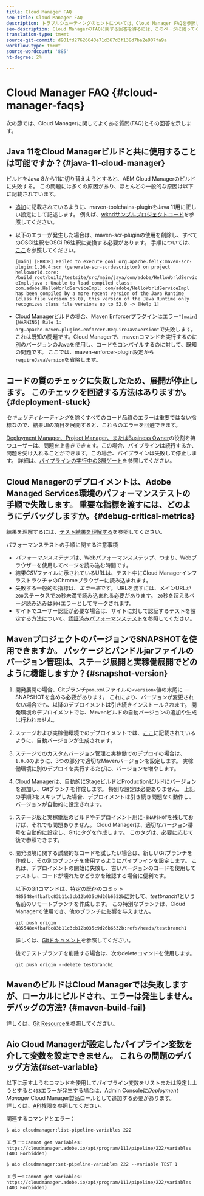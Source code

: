 ```yaml
---
title: Cloud Manager FAQ
seo-title: Cloud Manager FAQ
description: トラブルシューティングのヒントについては、Cloud Manager FAQを参照してください
seo-description: Cloud ManagerのFAQに関する回答を得るには、このページに従ってください
translation-type: tm+mt
source-git-commit: d901fd27626640e71d367d3f138d7ba2e907fa9a
workflow-type: tm+mt
source-wordcount: '885'
ht-degree: 2%

---
```



# Cloud Manager FAQ {#cloud-manager-faqs}

次の節では、Cloud Managerに関してよくある質問(FAQ)とその回答を示します。

## Java 11をCloud Managerビルドと共に使用することは可能ですか？{#java-11-cloud-manager}

ビルドをJava 8から11に切り替えようとすると、AEM Cloud Managerのビルドに失敗する。 この問題には多くの原因があり、ほとんどの一般的な原因は以下に記載されています。

* [追加](https://experienceleague.adobe.com/docs/experience-manager-cloud-manager/using/getting-started/create-application-project/using-the-wizard.html?lang=en#getting-started)に記載されているように、maven-toolchains-pluginをJava 11用に正しい設定にして記述します。  例えば、[wkndサンプルプロジェクトコード](https://github.com/adobe/aem-guides-wknd/commit/6cb5238cb6b932735dcf91b21b0d835ae3a7fe75)を参照してください。

* 以下のエラーが発生した場合は、maven-scr-pluginの使用を削除し、すべてのOSGi注釈をOSGi R6注釈に変換する必要があります。 手順については、[ここ](https://cqdump.wordpress.com/2019/01/03/from-scr-annotations-to-osgi-annotations/)を参照してください。

   `[main] [ERROR] Failed to execute goal org.apache.felix:maven-scr-plugin:1.26.4:scr (generate-scr-scrdescriptor) on project helloworld.core: /build_root/build/testsite/src/main/java/com/adobe/HelloWorldServiceImpl.java : Unable to load compiled class: com.adobe.HelloWorldServiceImpl: com/adobe/HelloWorldServiceImpl has been compiled by a more recent version of the Java Runtime (class file version 55.0), this version of the Java Runtime only recognizes class file versions up to 52.0 -> [Help 1]`

* Cloud Managerビルドの場合、Maven Enforcerプラグインはエラー`"[main] [WARNING] Rule 1: org.apache.maven.plugins.enforcer.RequireJavaVersion"`で失敗します。 これは既知の問題です。Cloud Managerで、mavenコマンドを実行するのに別のバージョンのJavaを使用し、コードをコンパイルするのに対して、既知の問題です。 ここでは、maven-enforcer-plugin設定から`requireJavaVersion`を省略します。

## コードの質のチェックに失敗したため、展開が停止します。 このチェックを回避する方法はありますか。{#deployment-stuck}

*セキュリティレーティング*&#x200B;を除くすべてのコード品質のエラーは重要ではない指標なので、結果UIの項目を展開すると、これらのエラーを回避できます。

[Deployment Manager、Project Manager、またはBusiness Owner](https://experienceleague.adobe.com/docs/experience-manager-cloud-manager/using/requirements/setting-up-users-and-roles.html?lang=en#requirements)の役割を持つユーザーは、問題を上書きできます。この場合、パイプラインは続行するか、問題を受け入れることができます。この場合、パイプラインは失敗して停止します。  詳細は、[パイプラインの実行中の3層ゲート](https://experienceleague.adobe.com/docs/experience-manager-cloud-manager/using/how-to-use/understand-your-test-results.html?lang=ja#how-to-use)を参照してください。

## Cloud Managerのデプロイメントは、Adobe Managed Services環境のパフォーマンステストの手順で失敗します。 重要な指標を渡すには、どのようにデバッグしますか。{#debug-critical-metrics}

結果を理解するには、[テスト結果を理解する](https://experienceleague.adobe.com/docs/experience-manager-cloud-manager/using/how-to-use/understand-your-test-results.html?lang=en#how-to-use)を参照してください。

パフォーマンステストの手順に関する注意事項

* *パフォーマンスステップ*&#x200B;は、Webパフォーマンスステップ、つまり、Webブラウザーを使用してページを読み込む時間です。
* 結果&#x200B;*CSV*&#x200B;ファイルに示されているURLは、テスト中にCloud ManagerインフラストラクチャのChromeブラウザーに読み込まれます。
* 失敗する一般的な指標は、*エラー率*&#x200B;です。 URLを渡すには、メインURLが`200`ステータスで`20`秒未満で読み込まれる必要があります。 `20`秒を超えるページ読み込みは`504`エラーとしてマークされます。
* サイトでユーザー認証が必要な場合は、サイトに対して認証するテストを設定する方法について、[認証済みパフォーマンステスト](https://experienceleague.adobe.com/docs/experience-manager-cloud-manager/using/how-to-use/configuring-pipeline.html?lang=en#how-to-use)を参照してください。

## MavenプロジェクトのバージョンでSNAPSHOTを使用できますか。 パッケージとバンドルjarファイルのバージョン管理は、ステージ展開と実稼働展開でどのように機能しますか？{#snapshot-version}

1. 開発展開の場合、Gitブランチ`pom.xml`ファイルの`<version>`値の末尾に —SNAPSHOTを含める必要があります。 これにより、バージョンが変更されない場合でも、以降のデプロイメントは引き続きインストールされます。 開発環境のデプロイメントでは、Mevenビルドの自動バージョンの追加や生成は行われません。

1. ステージおよび実稼働環境でのデプロイメントでは、[ここ](https://experienceleague.adobe.com/docs/experience-manager-cloud-manager/using/managing-code/activating-maven-project.html?lang=en#managing-code)に記載されているように、自動バージョンが生成されます。

1. ステージでのカスタムバージョン管理と実稼働でのデプロイの場合は、`1.0.0`のように、3つの部分で適切なMavenバージョンを設定します。 実稼働環境に別のデプロイを実行するたびに、バージョンを増やします。

1. Cloud Managerは、自動的にStageビルドとProductionビルドにバージョンを追加し、Gitブランチを作成します。 特別な設定は必要ありません。 上記の手順3をスキップした場合、デプロイメントは引き続き問題なく動作し、バージョンが自動的に設定されます。

1. ステージ版と実稼働版のビルドやデプロイメント用に`-SNAPSHOT`を残しておけば、それでも問題ありません。 Cloud Managerは、適切なバージョン番号を自動的に設定し、Gitにタグを作成します。 このタグは、必要に応じて後で参照できます。

1. 開発環境に関する試験的なコードを試したい場合は、新しいGitブランチを作成し、その別のブランチを使用するようにパイプラインを設定します。 これは、デプロイメントの開始に失敗し、古いバージョンのコードを使用してテストし、コードが壊れたかどうかを確認する場合に便利です。

   以下のGitコマンドは、特定の既存のコミット`485548e4fbafbc83b11c3cb12b035c9d26b6532b`に対して、*testbranch1*&#x200B;という名前のリモートブランチを作成します。  この特別なブランチは、Cloud Managerで使用でき、他のブランチに影響を与えません。

   `git push origin 485548e4fbafbc83b11c3cb12b035c9d26b6532b:refs/heads/testbranch1`

   詳しくは、[Gitドキュメント](https://git-scm.com/book/en/v2/Git-Internals-Git-References)を参照してください。

   後でテストブランチを削除する場合は、次のdeleteコマンドを使用します。

   `git push origin --delete testbranch1`

## MavenのビルドはCloud Managerでは失敗しますが、ローカルにビルドされ、エラーは発生しません。 デバッグの方法? {#maven-build-fail}

詳しくは、[Git Resource](https://github.com/cqsupport/cloud-manager/blob/main/cm-build-step-fails.md)を参照してください。

## Aio Cloud Managerが設定したパイプライン変数を介して変数を設定できません。 これらの問題のデバッグ方法{#set-variable}

以下に示すようなコマンドを使用してパイプライン変数をリストまたは設定しようとすると`403`エラーが発生する場合は、Admin Consoleに&#x200B;*Deployment Manager* Cloud Manager製品ロールとして追加する必要があります。\
詳しくは、[API権限](https://www.adobe.io/apis/experiencecloud/cloud-manager/docs.html#!AdobeDocs/cloudmanager-api-docs/master/permissions.md)を参照してください。

関連するコマンドとエラー：

`$ aio cloudmanager:list-pipeline-variables 222`

エラー: `Cannot get variables: https://cloudmanager.adobe.io/api/program/111/pipeline/222/variables (403 Forbidden)`

`$ aio cloudmanager:set-pipeline-variables 222 --variable TEST 1`

エラー: `Cannot get variables: https://cloudmanager.adobe.io/api/program/111/pipeline/222/variables (403 Forbidden)`
